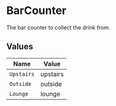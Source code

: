 # BarCounter

The bar counter to collect the drink from.


## Values

| Name       | Value      |
| ---------- | ---------- |
| `Upstairs` | upstairs   |
| `Outside`  | outside    |
| `Lounge`   | lounge     |